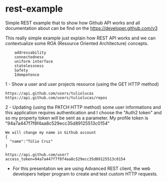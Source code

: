 # rest-example

Simple REST example that to show how Github API works and all documentation about can be find on the https://developer.github.com/v3

This really simple example just explain how REST API works and we can contextualize some ROA (Resource Oriented Architecture) concepts.

        addressability
        connectedness
        uniform interface
        statelessness
        Safety 
        Idempotence

1 - Show a user and user projects resource (using the GET HTTP method)
    
    https://api.github.com/users/tuliolucas
    https://api.github.com/users/tuliolucas/repos
    
2 - Updating (using the PATCH HTTP method) some user informations and this application requires authentication and I choose the "Auth2 token" and so my property token will be sent as a parameter. My profile token is "94a7a447f7f8f4aa8c529ecc35d89125513c0154"

    We will change my name in Github account 
    {
      "name":"Túlio Cruz"
    }
    
    https://api.github.com/user?access_token=94a7a447f7f8f4aa8c529ecc35d89125513c0154

* For this presentation we are using Advanced REST client, the web developers helper program to create and test custom HTTP requests.

